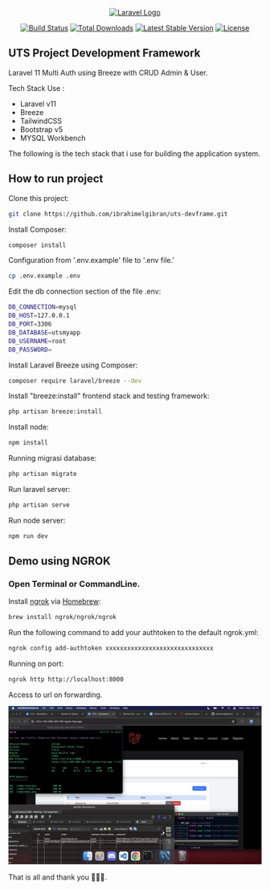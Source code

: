 <p align="center"><a href="https://laravel.com" target="_blank"><img src="https://raw.githubusercontent.com/laravel/art/master/logo-lockup/5%20SVG/2%20CMYK/1%20Full%20Color/laravel-logolockup-cmyk-red.svg" width="400" alt="Laravel Logo"></a></p>

<p align="center">
<a href="https://github.com/laravel/framework/actions"><img src="https://github.com/laravel/framework/workflows/tests/badge.svg" alt="Build Status"></a>
<a href="https://packagist.org/packages/laravel/framework"><img src="https://img.shields.io/packagist/dt/laravel/framework" alt="Total Downloads"></a>
<a href="https://packagist.org/packages/laravel/framework"><img src="https://img.shields.io/packagist/v/laravel/framework" alt="Latest Stable Version"></a>
<a href="https://packagist.org/packages/laravel/framework"><img src="https://img.shields.io/packagist/l/laravel/framework" alt="License"></a>
</p>

## UTS Project Development Framework

Laravel 11 Multi Auth using Breeze with CRUD Admin & User.

Tech Stack Use :

-   Laravel v11
-   Breeze
-   TailwindCSS
-   Bootstrap v5
-   MYSQL Workbench

The following is the tech stack that i use for building the application system.

## How to run project

Clone this project:

```bash
git clone https://github.com/ibrahimelgibran/uts-devframe.git
```

Install Composer:

```bash
composer install
```

Configuration from '.env.example' file to '.env file.'

```bash
cp .env.example .env
```

Edit the db connection section of the file .env:

```bash
DB_CONNECTION=mysql
DB_HOST=127.0.0.1
DB_PORT=3306
DB_DATABASE=utsmyapp
DB_USERNAME=root
DB_PASSWORD=
```

Install Laravel Breeze using Composer:

```bash
composer require laravel/breeze --dev
```

Install "breeze:install" frontend stack and testing framework:

```bash
php artisan breeze:install
```

Install node:

```bash
npm install
```

Running migrasi database:

```bash
php artisan migrate
```

Run laravel server:

```bash
php artisan serve
```

Run node server:

```bash
npm run dev
```

## Demo using NGROK

### Open Terminal or CommandLine.

Install [ngrok](https://ngrok.com/download) via [Homebrew](https://formulae.brew.sh/cask/ngrok):

```bash
brew install ngrok/ngrok/ngrok
```

Run the following command to add your authtoken to the default ngrok.yml:

```bash
ngrok config add-authtoken xxxxxxxxxxxxxxxxxxxxxxxxxxxxxx
```

Running on port:

```bash
ngrok http http://localhost:8000
```

Access to url on forwarding.

<img src="/public/team/ngrokdemo.png">

That is all and thank you 👨🏻‍💻.
